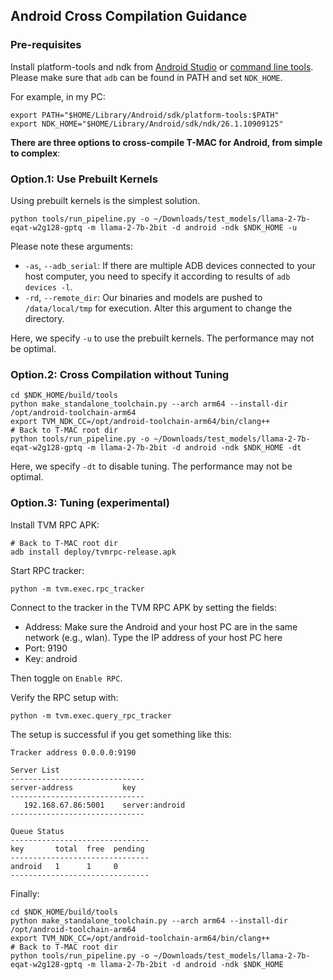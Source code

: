 ## Android Cross Compilation Guidance

### Pre-requisites

Install platform-tools and ndk from [Android Studio](https://developer.android.com/studio) or [command line tools](https://developer.android.com/studio#command-line-tools-only). Please make sure that `adb` can be found in PATH and set `NDK_HOME`.

For example, in my PC:

```
export PATH="$HOME/Library/Android/sdk/platform-tools:$PATH"
export NDK_HOME="$HOME/Library/Android/sdk/ndk/26.1.10909125"
```

**There are three options to cross-compile T-MAC for Android, from simple to complex**:

### Option.1: Use Prebuilt Kernels

Using prebuilt kernels is the simplest solution.

```
python tools/run_pipeline.py -o ~/Downloads/test_models/llama-2-7b-eqat-w2g128-gptq -m llama-2-7b-2bit -d android -ndk $NDK_HOME -u
```

Please note these arguments:
- `-as`, `--adb_serial`: If there are multiple ADB devices connected to your host computer, you need to specify it according to results of `adb devices -l`.
- `-rd`, `--remote_dir`: Our binaries and models are pushed to `/data/local/tmp` for execution. Alter this argument to change the directory.

Here, we specify `-u` to use the prebuilt kernels. The performance may not be optimal.

### Option.2: Cross Compilation without Tuning

```
cd $NDK_HOME/build/tools
python make_standalone_toolchain.py --arch arm64 --install-dir /opt/android-toolchain-arm64
export TVM_NDK_CC=/opt/android-toolchain-arm64/bin/clang++
# Back to T-MAC root dir
python tools/run_pipeline.py -o ~/Downloads/test_models/llama-2-7b-eqat-w2g128-gptq -m llama-2-7b-2bit -d android -ndk $NDK_HOME -dt
```

Here, we specify `-dt` to disable tuning. The performance may not be optimal.

### Option.3: Tuning (experimental)

Install TVM RPC APK:

```
# Back to T-MAC root dir
adb install deploy/tvmrpc-release.apk
```

Start RPC tracker:

```
python -m tvm.exec.rpc_tracker
```

Connect to the tracker in the TVM RPC APK by setting the fields:

- Address: Make sure the Android and your host PC are in the same network (e.g., wlan). Type the IP address of your host PC here
- Port: 9190
- Key: android

Then toggle on `Enable RPC`.

Verify the RPC setup with:
```
python -m tvm.exec.query_rpc_tracker
```

The setup is successful if you get something like this:

```
Tracker address 0.0.0.0:9190

Server List
------------------------------
server-address           key
------------------------------
   192.168.67.86:5001    server:android
------------------------------

Queue Status
-------------------------------
key       total  free  pending
-------------------------------
android   1      1     0      
-------------------------------
```

Finally:

```
cd $NDK_HOME/build/tools
python make_standalone_toolchain.py --arch arm64 --install-dir /opt/android-toolchain-arm64
export TVM_NDK_CC=/opt/android-toolchain-arm64/bin/clang++
# Back to T-MAC root dir
python tools/run_pipeline.py -o ~/Downloads/test_models/llama-2-7b-eqat-w2g128-gptq -m llama-2-7b-2bit -d android -ndk $NDK_HOME
```

